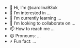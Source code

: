 - 👋 Hi, I’m @carolina93ok
- 👀 I’m interested in ...
- 🌱 I’m currently learning ...
- 💞️ I’m looking to collaborate on ...
- 📫 How to reach me ...
- 😄 Pronouns: ...
- ⚡ Fun fact: ...

<!---
carolina93ok/carolina93ok is a ✨ special ✨ repository because its `README.md` (this file) appears on your GitHub profile.
You can click the Preview link to take a look at your changes.
--->
